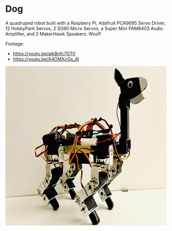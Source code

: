 # Dog
A quadruped robot built with a Raspbery Pi, Adafruit PCA9695 Servo Driver, 12 HobbyPark Servos, 2 SG90 Micro Servos, a Super Mini PAM8403 Audio Amplifier, and 2 MakerHawk Speakers. Woof!

Footage:
- https://youtu.be/aikBnfc7GT0
- https://youtu.be/A4OMXvGx_4I

<img alt = "Woof!" src = "https://raw.githubusercontent.com/michaellu2019/dog/master/captures/IMG-1680.jpg" height = "500px" />
